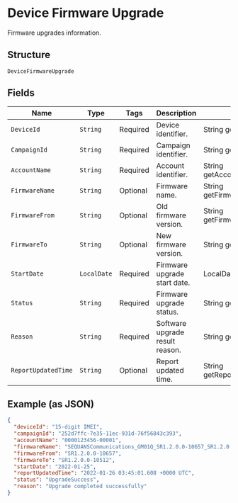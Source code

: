 
# Device Firmware Upgrade

Firmware upgrades information.

## Structure

`DeviceFirmwareUpgrade`

## Fields

| Name | Type | Tags | Description | Getter | Setter |
|  --- | --- | --- | --- | --- | --- |
| `DeviceId` | `String` | Required | Device identifier. | String getDeviceId() | setDeviceId(String deviceId) |
| `CampaignId` | `String` | Required | Campaign identifier. | String getCampaignId() | setCampaignId(String campaignId) |
| `AccountName` | `String` | Required | Account identifier. | String getAccountName() | setAccountName(String accountName) |
| `FirmwareName` | `String` | Optional | Firmware name. | String getFirmwareName() | setFirmwareName(String firmwareName) |
| `FirmwareFrom` | `String` | Optional | Old firmware version. | String getFirmwareFrom() | setFirmwareFrom(String firmwareFrom) |
| `FirmwareTo` | `String` | Optional | New firmware version. | String getFirmwareTo() | setFirmwareTo(String firmwareTo) |
| `StartDate` | `LocalDate` | Required | Firmware upgrade start date. | LocalDate getStartDate() | setStartDate(LocalDate startDate) |
| `Status` | `String` | Required | Firmware upgrade status. | String getStatus() | setStatus(String status) |
| `Reason` | `String` | Required | Software upgrade result reason. | String getReason() | setReason(String reason) |
| `ReportUpdatedTime` | `String` | Optional | Report updated time. | String getReportUpdatedTime() | setReportUpdatedTime(String reportUpdatedTime) |

## Example (as JSON)

```json
{
  "deviceId": "15-digit IMEI",
  "campaignId": "252d7ffc-7e35-11ec-931d-76f56843c393",
  "accountName": "0000123456-00001",
  "firmwareName": "SEQUANSCommunications_GM01Q_SR1.2.0.0-10657_SR1.2.0.0-10512",
  "firmwareFrom": "SR1.2.0.0-10657",
  "firmwareTo": "SR1.2.0.0-10512",
  "startDate": "2022-01-25",
  "reportUpdatedTime": "2022-01-26 03:45:01.608 +0000 UTC",
  "status": "UpgradeSuccess",
  "reason": "Upgrade completed successfully"
}
```

